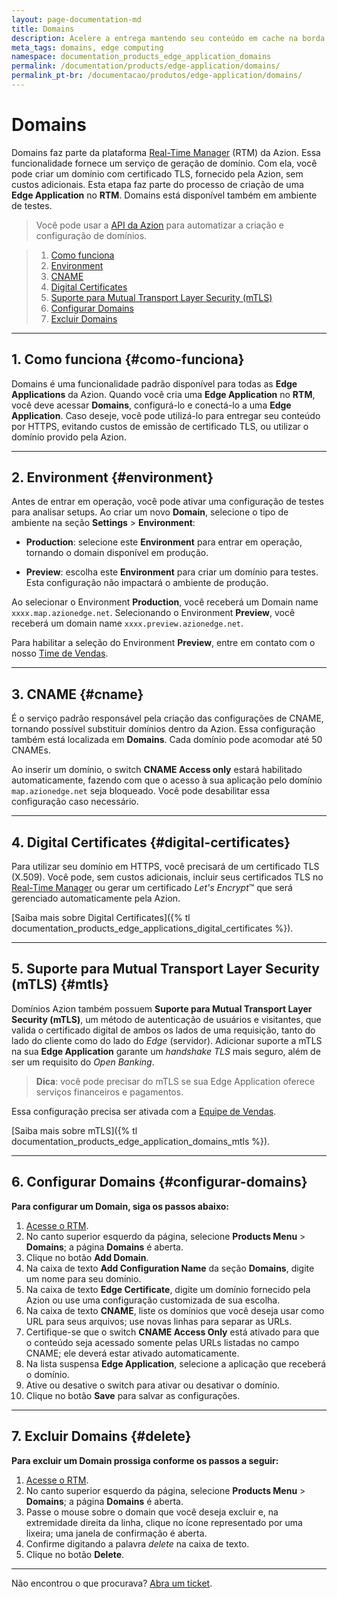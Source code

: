 ```yaml
---
layout: page-documentation-md
title: Domains
description: Acelere a entrega mantendo seu conteúdo em cache na borda da rede, mais próximo de seus usuários.
meta_tags: domains, edge computing
namespace: documentation_products_edge_application_domains
permalink: /documentation/products/edge-application/domains/
permalink_pt-br: /documentacao/produtos/edge-application/domains/
---
```


# Domains

Domains faz parte da plataforma [Real-Time Manager](https://manager.azion.com/) (RTM) da Azion. Essa funcionalidade fornece um serviço de geração de domínio. Com ela, você pode criar um domínio com certificado TLS, fornecido pela Azion, sem custos adicionais. Esta etapa faz parte do processo de criação de uma **Edge Application** no **RTM**. Domains está disponível também em ambiente de testes.

> Você pode usar a [API da Azion](https://api.azion.com/) para automatizar a criação e configuração de domínios.

> 1. [Como funciona](#como-funciona)
> 2. [Environment](#environment)
> 3. [CNAME](#cname)
> 4. [Digital Certificates](#digital-certificates)
> 5. [Suporte para Mutual Transport Layer Security (mTLS)](#mtls)
> 6. [Configurar Domains](#configurar-domains)
> 7. [Excluir Domains](#delete)

---

## 1. Como funciona {#como-funciona}

Domains é uma funcionalidade padrão disponível para todas as **Edge Applications** da Azion. Quando você cria uma **Edge Application** no **RTM**, você deve acessar **Domains**, configurá-lo e conectá-lo a uma **Edge Application**. Caso deseje, você pode utilizá-lo para entregar seu conteúdo por HTTPS, evitando custos de emissão de certificado TLS, ou utilizar o domínio provido pela Azion.

---

## 2. Environment {#environment}

Antes de entrar em operação, você pode ativar uma configuração de testes para analisar setups. Ao criar um novo **Domain**, selecione o tipo de ambiente na seção **Settings** > **Environment**:

- **Production**: selecione este **Environment** para entrar em operação, tornando o domain disponível em produção.

- **Preview**: escolha este **Environment** para criar um domínio para testes. Esta configuração não impactará o ambiente de produção.

Ao selecionar o Environment **Production**, você receberá um Domain name `xxxx.map.azionedge.net`. Selecionando o Environment **Preview**, você receberá um domain name `xxxx.preview.azionedge.net`.

Para habilitar a seleção do Environment **Preview**, entre em contato com o nosso [Time de Vendas](https://www.azion.com/pt-br/contate-vendas/).

---

## 3. CNAME {#cname}

É o serviço padrão responsável pela criação das configurações de CNAME, tornando possível substituir domínios dentro da Azion. Essa configuração também está localizada em **Domains**. Cada domínio pode acomodar até 50 CNAMEs.

Ao inserir um domínio, o switch **CNAME Access only** estará habilitado automaticamente, fazendo com que o acesso à sua aplicação pelo domínio `map.azionedge.net` seja bloqueado. Você pode desabilitar essa configuração caso necessário.

---

## 4. Digital Certificates {#digital-certificates}

Para utilizar seu domínio em HTTPS, você precisará de um certificado TLS (X.509). Você pode, sem custos adicionais, incluir seus certificados TLS no [Real-Time Manager](http://manager.azion.com) ou gerar um certificado *Let's Encrypt*™ que será gerenciado automaticamente pela Azion.

[Saiba mais sobre Digital Certificates]({% tl documentation_products_edge_applications_digital_certificates %}).

---

## 5. Suporte para Mutual Transport Layer Security (mTLS) {#mtls}

Domínios Azion também possuem **Suporte para Mutual Transport Layer Security (mTLS)**, um método de autenticação de usuários e visitantes, que valida o certificado digital de ambos os lados de uma requisição, tanto do lado do cliente como do lado do *Edge* (servidor). Adicionar suporte a mTLS na sua **Edge Application** garante um *handshake TLS* mais seguro, além de ser um requisito do *Open Banking*.

> **Dica**: você pode precisar do mTLS se sua Edge Application oferece serviços financeiros e pagamentos.

Essa configuração precisa ser ativada com a [Equipe de Vendas](https://www.azion.com/pt-br/contate-vendas/).

[Saiba mais sobre mTLS]({% tl documentation_products_edge_application_domains_mtls %}).

---

## 6. Configurar Domains {#configurar-domains}

**Para configurar um Domain, siga os passos abaixo:**

1. [Acesse o RTM](https://manager.azion.com/).
2. No canto superior esquerdo da página, selecione **Products Menu** > **Domains**; a página **Domains** é aberta.
3. Clique no botão **Add Domain**.
4. Na caixa de texto **Add Configuration Name** da seção **Domains**, digite um nome para seu domínio.
5. Na caixa de texto **Edge Certificate**, digite um domínio fornecido pela Azion ou use uma configuração customizada de sua escolha.
6. Na caixa de texto **CNAME**, liste os domínios que você deseja usar como URL para seus arquivos; use novas linhas para separar as URLs.
7. Certifique-se que o switch **CNAME Access Only** está ativado para que o conteúdo seja acessado somente pelas URLs listadas no campo CNAME; ele deverá estar ativado automaticamente.
8. Na lista suspensa **Edge Application**, selecione a aplicação que receberá o domínio.
9. Ative ou desative o switch para ativar ou desativar o domínio.
10. Clique no botão **Save** para salvar as configurações.

---

## 7. Excluir Domains {#delete}

**Para excluir um Domain prossiga conforme os passos a seguir:**

1. [Acesse o RTM](https://manager.azion.com/).
2. No canto superior esquerdo da página, selecione **Products Menu** > **Domains**; a página **Domains** é aberta.
3. Passe o mouse sobre o domain que você deseja excluir e, na extremidade direita da linha, clique no ícone representado por uma lixeira; uma janela de confirmação é aberta.
4. Confirme digitando a palavra *delete* na caixa de texto.
5. Clique no botão **Delete**.

---

Não encontrou o que procurava? [Abra um ticket](https://tickets.azion.com/pt-BR/support/login/).
